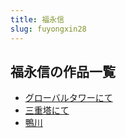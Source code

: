 ```yaml
---
title: 福永信
slug: fuyongxin28
---
```


## 福永信の作品一覧

- [グローバルタワーにて](gurobarutawanited5)
- [三重塔にて](sanzhongtanite4c)
- [鴨川](yachuana3)
